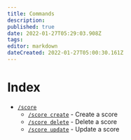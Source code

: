 ```yaml
---
title: Commands
description: 
published: true
date: 2022-01-27T05:29:03.908Z
tags: 
editor: markdown
dateCreated: 2022-01-27T05:00:30.161Z
---
```


# Index
- [`/score`](/commands/score)
  - [`/score create`](/commands/score#create-create-a-score) - Create a score
  - [`/score delete`](/commands/score#delete-delete-a-score) - Delete a score
  - [`/score update`](/commands/score#update-update-a-score) - Update a score
